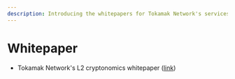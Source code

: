```yaml
---
description: Introducing the whitepapers for Tokamak Network's services.
---
```


# Whitepaper

* Tokamak Network's L2 cryptonomics whitepaper ([link](https://tokamak-network.github.io/papers/tokamak-cryptoeconomics-en.pdf))
